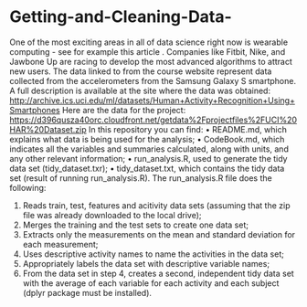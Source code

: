 # Getting-and-Cleaning-Data-
One of the most exciting areas in all of data science right now is wearable computing - see for example this article . Companies like Fitbit, Nike, and Jawbone Up are racing to develop the most advanced algorithms to attract new users. The data linked to from the course website represent data collected from the accelerometers from the Samsung Galaxy S smartphone. A full description is available at the site where the data was obtained:
http://archive.ics.uci.edu/ml/datasets/Human+Activity+Recognition+Using+Smartphones
Here are the data for the project:
https://d396qusza40orc.cloudfront.net/getdata%2Fprojectfiles%2FUCI%20HAR%20Dataset.zip
In this repository you can find:
•	README.md, which explains what data is being used for the analysis;
•	CodeBook.md, which indicates all the variables and summaries calculated, along with units, and any other relevant information;
•	run_analysis.R, used to generate the tidy data set (tidy_dataset.txr);
•	tidy_dataset.txt, which contains the tidy data set (result of running run_analysis.R).
The run_analysis.R file does the following:
1.	Reads train, test, features and acitivity data sets (assuming that the zip file was already downloaded to the local drive);
2.	Merges the training and the test sets to create one data set;
3.	Extracts only the measurements on the mean and standard deviation for each measurement;
4.	Uses descriptive activity names to name the activities in the data set;
5.	Appropriately labels the data set with descriptive variable names;
6.	From the data set in step 4, creates a second, independent tidy data set with the average of each variable for each activity and each subject (dplyr package must be installed).
